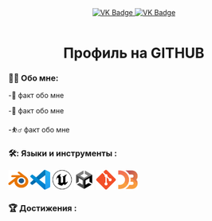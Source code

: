 <div id= "badges" align = "center"> 
  <a href= "https://vk.com/8tissue">
    <img src = "https://img.shields.io/badge/VK-blue?style=for-the-badge&logo=VK&logoColor=white" alt="VK Badge"/>
  </a>

  <a href = "https://mail.google.com/mail/u/1/#inbox">
    <img src = "https://img.shields.io/badge/EMAIL-red?style=for-the-badge&logo=Gmail&logoColor=white" alt="VK Badge"/>
  </a>
</div>

<div id= "viewprof" align= "center" >
  <img src= "https://komarev.com/ghpvc/?username=Tissue11&style=flat-square&color=blue" alt=""/>
</div>

<div id= "heythere" align="center">
<h1> Профиль на GITHUB </h1>
</div>

### :man_technologist: Обо мне:

-🧠 факт обо мне 

-👨 факт обо мне

-⛹️‍♂️ факт обо мне

### 🛠️: Языки и инструменты :

<div>
  <img src= "https://github.com/devicons/devicon/blob/master/icons/blender/blender-original.svg" width="40" height="40"/>
  <img src= "https://github.com/devicons/devicon/blob/master/icons/vscode/vscode-original.svg" width="40" height="40"/>
  <img src= "https://github.com/devicons/devicon/blob/master/icons/unrealengine/unrealengine-original.svg" width="40" height="40"/>
  <img src= "https://github.com/devicons/devicon/blob/master/icons/unity/unity-original.svg" width="40" height="40"/>
  <img src= "https://github.com/devicons/devicon/blob/master/icons/git/git-plain.svg" width="40" height="40"/>
  <img src= "https://github.com/devicons/devicon/blob/master/icons/d3js/d3js-original.svg" width="40" height="40"/>
</div>

### 🏆 Достижения :

<div>
  <img src= "https://github-profile-trophy.vercel.app/?username=Tissue11" alt=""/>
</div>
